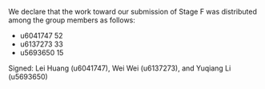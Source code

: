 We declare that the work toward our submission of Stage F was distributed among the group members as follows:

* u6041747 52
* u6137273 33
* u5693650 15


Signed: Lei Huang (u6041747), Wei Wei (u6137273), and Yuqiang Li (u5693650)

